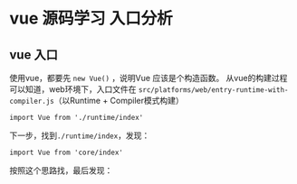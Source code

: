 # vue 源码学习 入口分析

## vue 入口
使用vue，都要先 `new Vue()` ，说明Vue 应该是个构造函数。
从vue的构建过程可以知道，web环境下，入口文件在 `src/platforms/web/entry-runtime-with-compiler.js`（以Runtime + Compiler模式构建）
```
import Vue from './runtime/index'
```
下一步，找到`./runtime/index`，发现：
```
import Vue from 'core/index'
```
按照这个思路找，最后发现：
```

```